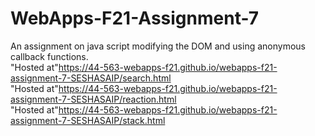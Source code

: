 # WebApps-F21-Assignment-7
An assignment on java script modifying the DOM and using anonymous callback functions.
<br>
"Hosted at"https://44-563-webapps-f21.github.io/webapps-f21-assignment-7-SESHASAIP/search.html
<br>
"Hosted at"https://44-563-webapps-f21.github.io/webapps-f21-assignment-7-SESHASAIP/reaction.html
<br>
"Hosted at"https://44-563-webapps-f21.github.io/webapps-f21-assignment-7-SESHASAIP/stack.html

